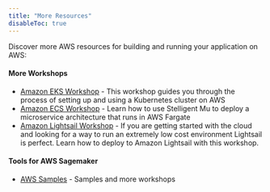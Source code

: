 ```yaml
---
title: "More Resources"
disableToc: true
---
```


Discover more AWS resources for building and running your application on AWS:

#### More Workshops

* [Amazon EKS Workshop](https://eksworkshop.com) - This workshop guides you through the process of setting up and using a Kubernetes cluster on AWS
* [Amazon ECS Workshop](https://ecsworkshop.com) - Learn how to use Stelligent Mu to deploy a microservice architecture that runs in AWS Fargate
* [Amazon Lightsail Workshop](https://lightsailworkshop.com) - If you are getting started with the cloud and looking for a way to run an extremely low cost environment Lightsail is perfect. Learn how to deploy to Amazon Lightsail with this workshop.

#### Tools for AWS Sagemaker 

* [AWS Samples](https://github.com/aws-samples) - Samples and more workshops

